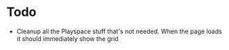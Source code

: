 # Todo

- Cleanup all the Playspace stuff that's not needed. When the page loads it should immediately show the grid
